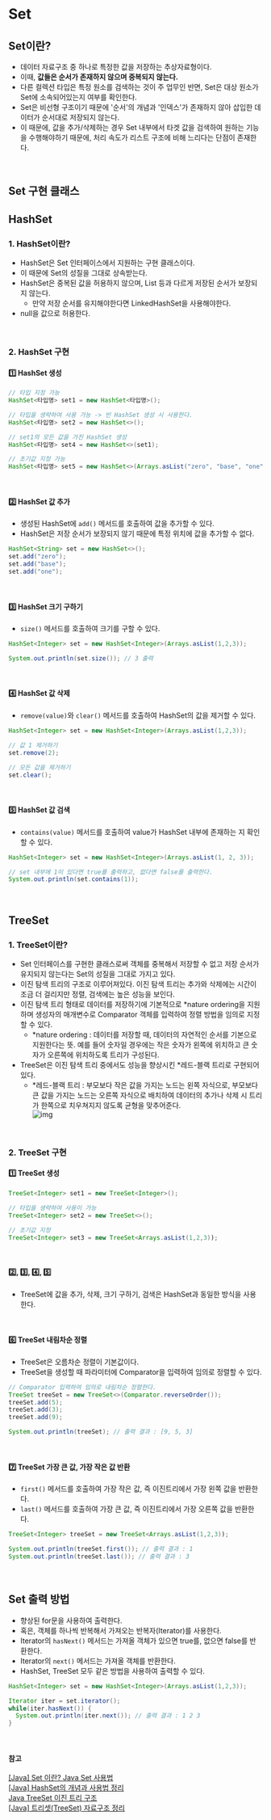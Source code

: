 # Set

## Set이란?
- 데이터 자료구조 중 하나로 특정한 값을 저장하는 추상자료형이다.
- 이때, **값들은 순서가 존재하지 않으며 중복되지 않는다.**
- 다른 컬렉션 타입은 특정 원소를 검색하는 것이 주 업무인 반면, Set은 대상 원소가 Set에 소속되어있는지 여부를 확인한다.  
- Set은 비선형 구조이기 때문에 '순서'의 개념과 '인덱스'가 존재하지 않아 삽입한 데이터가 순서대로 저장되지 않는다.
- 이 때문에, 값을 추가/삭제하는 경우 Set 내부에서 타겟 값을 검색하여 원하는 기능을 수행해야하기 때문에, 처리 속도가 리스트 구조에 비해 느리다는 단점이 존재한다.

<br>

## Set 구현 클래스

## HashSet
### 1. HashSet이란?
- HashSet은 Set 인터페이스에서 지원하는 구현 클래스이다.
- 이 때문에 Set의 성질을 그대로 상속받는다.
- HashSet은 중복된 값을 허용하지 않으며, List 등과 다르게 저장된 순서가 보장되지 않는다.
  - 만약 저장 순서를 유지해야한다면 LinkedHashSet을 사용해야한다.
- null을 값으로 허용한다.

<br>

### 2. HashSet 구현
#### 1️⃣ HashSet 생성
``` java
// 타입 지정 가능
HashSet<타입명> set1 = new HashSet<타입명>();

// 타입을 생략하여 사용 가능 -> 빈 HashSet 생성 시 사용한다.
HashSet<타입명> set2 = new HashSet<>();

// set1의 모든 값을 가진 HashSet 생성
HashSet<타입명> set4 = new HashSet<>(set1);

// 초기값 지정 가능
HashSet<타입명> set5 = new HashSet<>(Arrays.asList("zero", "base", "one"));
```

<br>

#### 2️⃣ HashSet 값 추가 
- 생성된 HashSet에 `add()` 메서드를 호출하여 값을 추가할 수 있다.
- HashSet은 저장 순서가 보장되지 않기 때문에 특정 위치에 값을 추가할 수 없다. 
``` java
HashSet<String> set = new HashSet<>();
set.add("zero");
set.add("base");
set.add("one");
```

<br>

#### 3️⃣ HashSet 크기 구하기
- `size()` 메서드를 호출하여 크기를 구할 수 있다.
``` java
HashSet<Integer> set = new HashSet<Integer>(Arrays.asList(1,2,3));

System.out.println(set.size()); // 3 출력
```

<br>

#### 4️⃣ HashSet 값 삭제
- `remove(value)`와 `clear()` 메서드를 호출하여 HashSet의 값을 제거할 수 있다.
``` java
HashSet<Integer> set = new HashSet<Integer>(Arrays.asList(1,2,3));

// 값 1 제거하기
set.remove(2);

// 모든 값을 제거하기
set.clear();
```

<br>

#### 5️⃣ HashSet 값 검색
- `contains(value)` 메서드를 호출하여 value가 HashSet 내부에 존재하는 지 확인할 수 있다.
``` java
HashSet<Integer> set = new HashSet<Integer>(Arrays.asList(1, 2, 3));

// set 내부에 1이 있다면 true를 출력하고, 없다면 false를 출력한다.
System.out.println(set.contains(1));
```

<br>

## TreeSet
### 1. TreeSet이란?
- Set 인터페이스를 구현한 클래스로써 객체를 중복해서 저장할 수 없고 저장 순서가 유지되지 않는다는 Set의 성질을 그대로 가지고 있다.
- 이진 탐색 트리의 구조로 이루어져있다. 이진 탐색 트리는 추가와 삭제에는 시간이 조금 더 걸리지만 정렬, 검색에는 높은 성능을 보인다.
- 이진 탐색 트리 형태로 데이터를 저장하기에 기본적으로 *nature ordering을 지원하며 생성자의 매개변수로 Comparator 객체를 입력하여 정렬 방법을 임의로 지정할 수 있다.
  - *nature ordering : 데이터를 저장할 때, 데이터의 자연적인 순서를 기본으로 지원한다는 뜻. 예를 들어 숫자일 경우에는 작은 숫자가 왼쪽에 위치하고 큰 숫자가 오른쪽에 위치하도록 트리가 구성된다.
- TreeSet은 이진 탐색 트리 중에서도 성능을 향상시킨 *레드-블랙 트리로 구현되어있다.
  - *레드-블랙 트리 : 부모보다 작은 값을 가지는 노드는 왼쪽 자식으로, 부모보다 큰 값을 가지는 노드는 오른쪽 자식으로 배치하여 데이터의 추가나 삭제 시 트리가 한쪽으로 치우쳐지지 않도록 균형을 맞추어준다.  
    ![img](https://img1.daumcdn.net/thumb/R1280x0/?scode=mtistory2&fname=https%3A%2F%2Fblog.kakaocdn.net%2Fdn%2Fczb0Rs%2FbtqEt6tVogn%2FKpmfrL9PfiNK9ioz0WkRq1%2Fimg.png)

<br>

### 2. TreeSet 구현
#### 1️⃣ TreeSet 생성
``` java
TreeSet<Integer> set1 = new TreeSet<Integer>();

// 타입을 생략하여 사용이 가능
TreeSet<Integer> set2 = new TreeSet<>();

// 초기값 지정
TreeSet<Integer> set3 = new TreeSet<Arrays.asList(1,2,3)); 
```
<br>

#### 2️⃣, 3️⃣, 4️⃣, 5️⃣
- TreeSet에 값을 추가, 삭제, 크기 구하기, 검색은 HashSet과 동일한 방식을 사용한다.

<br>

#### 6️⃣ TreeSet 내림차순 정렬
- TreeSet은 오름차순 정렬이 기본값이다. 
- TreeSet을 생성할 때 파라미터에 Comparator을 입력하여 임의로 정렬할 수 있다.
``` java
// Comparator 입력하여 임의로 내림차순 정렬한다.
TreeSet treeSet = new TreeSet<>(Comparator.reverseOrder());
treeSet.add(5);
treeSet.add(3);
treeSet.add(9);

System.out.println(treeSet); // 출력 결과 : [9, 5, 3]
```

<br>

#### 7️⃣ TreeSet 가장 큰 값, 가장 작은 값 반환 
- `first()` 메서드를 호출하여 가장 작은 값, 즉 이진트리에서 가장 왼쪽 값을 반환한다.
- `last()` 메서드를 호출하여 가장 큰 값, 즉 이진트리에서 가장 오른쪽 값을 반환한다.
``` java
TreeSet<Integer> treeSet = new TreeSet<Arrays.asList(1,2,3));

System.out.println(treeSet.first()); // 출력 결과 : 1
System.out.println(treeSet.last()); // 출력 결과 : 3
```


<br>

## Set 출력 방법
- 향상된 for문을 사용하여 출력한다.
- 혹은, 객체를 하나씩 반복해서 가져오는 반복자(Iterator)를 사용한다.
- Iterator의 `hasNext()` 메서드는 가져올 객체가 있으면 true를, 없으면 false를 반환한다.
- Iterator의 `next()` 메서드는 가져올 객체를 반환한다.
- HashSet, TreeSet 모두 같은 방법을 사용하여 출력할 수 있다.
``` java
HashSet<Integer> set = new HashSet<Integer>(Arrays.asList(1,2,3));

Iterator iter = set.iterator();
while(iter.hasNext()) {
  System.out.println(iter.next()); // 출력 결과 : 1 2 3
}
```

<br>

#### 참고
[[Java] Set 이란? Java Set 사용법](https://godsu94.tistory.com/173)  
[[Java] HashSet의 개념과 사용법 정리](https://velog.io/@acacia__u/hashSet)  
[Java TreeSet 이진 트리 구조](https://godog.tistory.com/entry/Java-TreeSet-%EC%9D%B4%EC%A7%84-%ED%8A%B8%EB%A6%AC-%EA%B5%AC%EC%A1%B0)  
[[Java] 트리셋(TreeSet) 자료구조 정리](https://velog.io/@db_jam/Java-%ED%8A%B8%EB%A6%AC%EC%85%8BTreeSet-%EC%9E%90%EB%A3%8C%EA%B5%AC%EC%A1%B0-%EC%A0%95%EB%A6%AC)  
